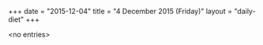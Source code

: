 +++
date = "2015-12-04"
title = "4 December 2015 (Friday)"
layout = "daily-diet"
+++


\<no entries\>


